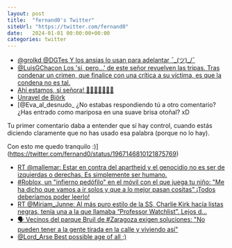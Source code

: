 ```yaml
---
layout: post
title:  "fernand0's Twitter"
siteUrl: "https://twitter.com/fernand0"
date:   2024-01-01 00:00:00+00:00
categories: twitter
---
```

*  [@grolkd @DGTes Y los ansias lo  usan   para adelantar ¯\_(ツ)_/¯](https://twitter.com/fernand0/status/1967147504904138834)
*  [@LuisGChacon Los 'sí, pero...' de este señor revuelven las tripas. Tras condenar un crimen, que finalice con una crítica a su víctima, es que la condena no es tal.](https://twitter.com/fernand0/status/1967147250930667690)
*  [Ahí estamos, sí señora! 💪🏻💪🏻💪🏻😎 ](https://t.co/aSkNye0BVs)
*  [Unravel de Björk ](https://t.co/Y6y7mMj057)
*  [@Eva_al_desnudo_ ¿No estabas respondiendo tú a otro comentario? ¿Has entrado como mariposa en una suave brisa otoñal? xD

Tu primer comentario daba a entender que sí hay control, cuando estás diciendo claramente que no has usado esa palabra (porque no lo hay).

Con esto me quedo tranquilo :)](https://twitter.com/fernand0/status/1967146810121875769)
*  [RT @mallemar: Estar en contra del apartheid y el genocidio no es ser de izquierdas o derechas.
Es simplemente ser humano.](https://twitter.com/fernand0/status/1967146721949216920)
*  [#Roblox, un "infierno pedófilo" en el móvil con el que juega tu niño: "Me ha dicho que vamos a ir solos y que a lo mejor pasan cositas"
¡Todos deberíamos poder leerlo! ](https://t.co/8uLBUHdU4U)
*  [RT @Miriam_Junne: Al más puro estilo de la SS, Charlie Kirk  hacía listas negras, tenía una a la que llamaba “Professor Watchlist”. Lejos d…](https://twitter.com/fernand0/status/1967146675535049165)
*  [🗣 Vecinos del parque Bruil de #Zaragoza exigen soluciones: "No pueden tener a la gente tirada en la calle y viviendo así" ](https://t.co/Jij8eOPMjr)
*  [@Lord_Arse Best possible age of all ;)](https://twitter.com/fernand0/status/1967146620879073455)
